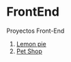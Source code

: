 # FrontEnd
Proyectos Front-End

<ol>
  <li><a href='https://erasmoh24.github.io/Front_End/LemonPie'>Lemon pie</a></li>
  <li><a href='https://erasmoh24.github.io/Front_End/PetShop'>Pet Shop</a></li>
</ol>


